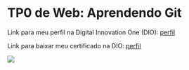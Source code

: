<h1>TP0 de Web: Aprendendo Git</h1>

Link para meu perfil na Digital Innovation One (DIO):
<a href="https://web.digitalinnovation.one/users/biasouza_inf?tab=achievements">
  perfil
</a>

Link para baixar meu certificado na DIO:
<a href="https://certificates.digitalinnovation.one/E7A67B76">
  perfil
</a>

<img src="https://fegemo.github.io/cefet-web/images/medalha-curso-git-na-dio.png">